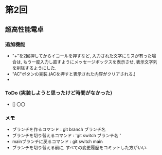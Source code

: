 # 第2回
## 超高性能電卓
### 追加機能
- "+"を2回押してからイコールを押すなど, 入力された文字にミスが有った場合は, もう一度入力し直すようにメッセージボックスを表示させ, 表示文字列を削除するようにした.
- "AC"ボタンの実装.(ACを押すと表示された内容がクリアされる.)
-

### ToDo (実装しようと思ったけど時間がなかった)
- [] 〇〇

### メモ
- ブランチを作るコマンド : git branch ブランチ名
- ブランチを切り替えるコマンド : 'git switch ブランチ名 '
- mainブランチに戻るコマンド : git switch main
- ブランチを切り替える前に, すべての変更履歴をコミットした方がいい.